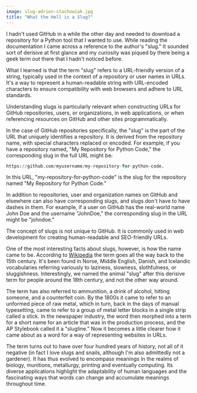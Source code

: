 ```yaml
---
image: slug-adrien-stachowiak.jpg
title: "What the Hell is a Slug?"
---
```


I hadn't used GitHub in a while the other day and needed to download a repository for a Python tool that I wanted to use. While reading the documentation I came across a reference to the author's "slug." It sounded sort of derisive at first glance and my curiosity was piqued by there being a geek term out there that I hadn't noticed before. 

What I learned is that the term "slug" refers to a URL-friendly version of a string, typically used in the context of a repository or user names in URLs. It's a way to represent a human-readable string with URL-encoded characters to ensure compatibility with web browsers and adhere to URL standards.

Understanding slugs is particularly relevant when constructing URLs for GitHub repositories, users, or organizations, in web applications, or when referencing resources on GitHub and other sites programmatically.

In the case of GitHub repositories specifically, the "slug" is the part of the URL that uniquely identifies a repository. It is derived from the repository name, with special characters replaced or encoded. For example, if you have a repository named, "My Repository for Python Code," the corresponding slug in the full URL might be:

```py
https://github.com/myusername/my-repository-for-python-code.
```

In this URL, "my-repository-for-python-code" is the slug for the repository named "My Repository for Python Code."

In addition to repositories, user and organization names on GitHub and elsewhere can also have corresponding slugs, and slugs don't have to have dashes in them. For example, if a user on GitHub has the real-world name John Doe and the username "JohnDoe," the corresponding slug in the URL might be "johndoe."

The concept of slugs is not unique to GitHub. It is commonly used in web development for creating human-readable and SEO-friendly URLs.

One of the most interesting facts about slugs, however, is how the name came to be. According to [Wikipedia](https://en.wiktionary.org/wiki/slug) the term goes all the way back to the 15th century. It's been found in Norse, Middle English, Danish, and Icelandic vocabularies referring variously to laziness, slowness, slothfulness, or sluggishness. Interestingly, we named the animal "slug" after this derisive term for people around the 18th century, and not the other way around.

The term has also referred to ammunition, a drink of alcohol, hitting someone, and a counterfeit coin. By the 1800s it came to refer to an unformed piece of raw metal, which in turn, back in the days of manual typesetting, came to refer to a group of metal letter blocks in a single strip called a stick. In the newspaper industry, the word then morphed into a term for a short name for an article that was in the production process, and the AP Stylebook called it a "slugline." Now it becomes a little clearer how it came about as a word for a way of representing websites in URLs.

The term turns out to have over four hundred years of history, not all of it negative (in fact I love slugs and snails, although I'm also admittedly not a gardener). It has thus evolved to encompass meanings in the realms of biology, munitions, metallurgy, printing and eventually computing. Its diverse applications highlight the adaptability of human languages and the fascinating ways that words can change and accumulate meanings throughout time.
